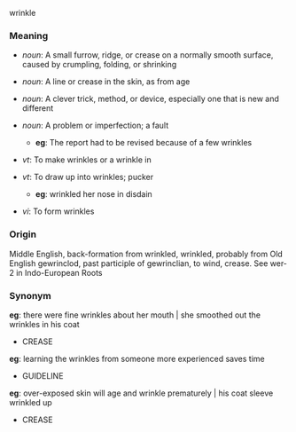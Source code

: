 wrinkle
### Meaning
+ _noun_: A small furrow, ridge, or crease on a normally smooth surface, caused by crumpling, folding, or shrinking
+ _noun_: A line or crease in the skin, as from age
+ _noun_: A clever trick, method, or device, especially one that is new and different
+ _noun_: A problem or imperfection; a fault
    + __eg__: The report had to be revised because of a few wrinkles

+ _vt_: To make wrinkles or a wrinkle in
+ _vt_: To draw up into wrinkles; pucker
    + __eg__: wrinkled her nose in disdain
+ _vi_: To form wrinkles

### Origin

Middle English, back-formation from wrinkled, wrinkled, probably from Old English gewrinclod, past participle of gewrinclian, to wind, crease. See wer-2 in Indo-European Roots

### Synonym

__eg__: there were fine wrinkles about her mouth | she smoothed out the wrinkles in his coat

+ CREASE

__eg__: learning the wrinkles from someone more experienced saves time

+ GUIDELINE

__eg__: over-exposed skin will age and wrinkle prematurely | his coat sleeve wrinkled up

+ CREASE


